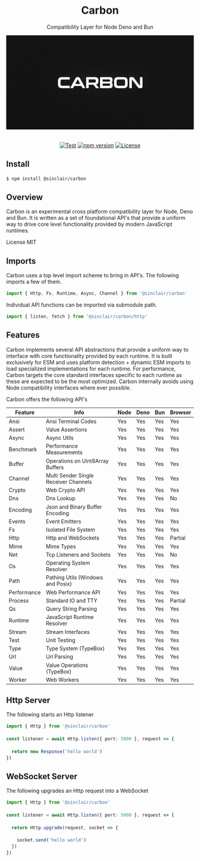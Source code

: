 <div align='center'>

<h1>Carbon</h1>

<p>Compatibility Layer for Node Deno and Bun</p>

<img src="https://github.com/sinclairzx81/carbon/blob/main/carbon.png?raw=true" />

<br />
<br />

[![Test](https://github.com/sinclairzx81/carbon/actions/workflows/test.yml/badge.svg)](https://github.com/sinclairzx81/carbon/actions/workflows/test.yml) [![npm version](https://badge.fury.io/js/%40sinclair%2Fcarbon.svg)](https://badge.fury.io/js/%40sinclair%2Fcarbon) [![License](https://img.shields.io/badge/License-MIT-yellow.svg)](https://opensource.org/licenses/MIT)

</div>


## Install

```bash
$ npm install @sinclair/carbon
```

## Overview

Carbon is an experimental cross platform compatibility layer for Node, Deno and Bun. It is written as a set of foundational API's that provide a uniform way to drive core level functionality provided by modern JavaScript runtimes.

License MIT

## Imports

Carbon uses a top level import scheme to bring in API's. The following imports a few of them.

```typescript
import { Http, Fs, Runtime, Async, Channel } from '@sinclair/carbon'
```
Individual API functions can be imported via submodule path.

```typescript
import { listen, fetch } from '@sinclair/carbon/http'
```

## Features

Carbon implements several API abstractions that provide a uniform way to interface with core functionality provided by each runtime. It is built exclusively for ESM and uses platform detection + dynamic ESM imports to load specialized implementations for each runtime. For performance, Carbon targets the core standard interfaces specific to each runtime as these are expected to be the most optimized. Carbon internally avoids using Node compatibility interfaces where ever possible.

Carbon offers the following API's



| Feature         | Info                                    | Node   | Deno   | Bun   | Browser |
| ---             | ---                                     | ---    | ---    | ---   | ---     |
| Ansi            | Ansi Terminal Codes                     | Yes    | Yes    | Yes   | Yes     |
| Assert          | Value Assertions                        | Yes    | Yes    | Yes   | Yes     |
| Async           | Async Utils                             | Yes    | Yes    | Yes   | Yes     |
| Benchmark       | Performance Measurements                | Yes    | Yes    | Yes   | Yes     |
| Buffer          | Operations on Uint8Array Buffers        | Yes    | Yes    | Yes   | Yes     |
| Channel         | Multi Sender Single Receiver Channels   | Yes    | Yes    | Yes   | Yes     |
| Crypto          | Web Crypto API                          | Yes    | Yes    | Yes   | Yes     |
| Dns             | Dns Lookup                              | Yes    | Yes    | Yes   | No      |
| Encoding        | Json and Binary Buffer Encoding         | Yes    | Yes    | Yes   | Yes     |
| Events          | Event Emitters                          | Yes    | Yes    | Yes   | Yes     |
| Fs              | Isolated File System                    | Yes    | Yes    | Yes   | Yes     |
| Http            | Http and WebSockets                     | Yes    | Yes    | Yes   | Partial |
| Mime            | Mime Types                              | Yes    | Yes    | Yes   | Yes     |
| Net             | Tcp Listeners and Sockets               | Yes    | Yes    | Yes   | No      |
| Os              | Operating System Resolver               | Yes    | Yes    | Yes   | Yes     |
| Path            | Pathing Utils (Windows and Posix)       | Yes    | Yes    | Yes   | Yes     |
| Performance     | Web Performance API                     | Yes    | Yes    | Yes   | Yes     |
| Process         | Standard IO and TTY                     | Yes    | Yes    | Yes   | Partial |
| Qs              | Query String Parsing                    | Yes    | Yes    | Yes   | Yes     |
| Runtime         | JavaScript Runtime Resolver             | Yes    | Yes    | Yes   | Yes     |
| Stream          | Stream Interfaces                       | Yes    | Yes    | Yes   | Yes     |
| Test            | Unit Testing                            | Yes    | Yes    | Yes   | Yes     |
| Type            | Type System (TypeBox)                   | Yes    | Yes    | Yes   | Yes     |
| Url             | Url Parsing                             | Yes    | Yes    | Yes   | Yes     |
| Value           | Value Operations (TypeBox)              | Yes    | Yes    | Yes   | Yes     |
| Worker          | Web Workers                             | Yes    | Yes    | Yes   | Yes     |

## Http Server

The following starts an Http listener

```typescript
import { Http } from '@sinclair/carbon'

const listener = await Http.listen({ port: 5000 }, request => {

  return new Response('hello world')
})
```

## WebSocket Server

The following upgrades an Http request into a WebSocket

```typescript
import { Http } from '@sinclair/carbon'

const listener = await Http.listen({ port: 5000 }, request => {

  return Http.upgrade(request, socket => {

    socket.send('hello world')
  })
})
```